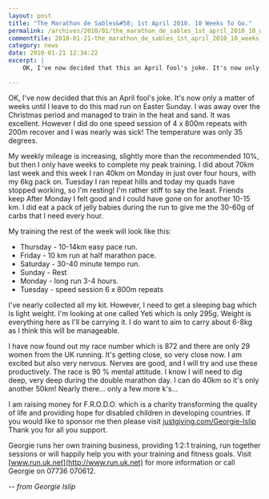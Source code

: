 ```yaml
---
layout: post
title: "The Marathon de Sables&#58; 1st April 2010. 10 Weeks To Go."
permalink: /archives/2010/01/the_marathon_de_sables_1st_april_2010_10_weeks_to.html
commentfile: 2010-01-21-the_marathon_de_sables_1st_april_2010_10_weeks_to
category: news
date: 2010-01-21 12:34:22
excerpt: |
    OK, I've now decided that this an April fool's joke. It's now only a matter of weeks until I leave to do this mad run on Easter Sunday. I was away over the Christmas period and managed to train in the heat and sand. It was excellent. However I did do one speed session of 4 x 800m repeats with 200m recover and I was nearly was sick! The temperature was only 35 degrees.

---
```


OK, I've now decided that this an April fool's joke. It's now only a matter of weeks until I leave to do this mad run on Easter Sunday. I was away over the Christmas period and managed to train in the heat and sand. It was excellent. However I did do one speed session of 4 x 800m repeats with 200m recover and I was nearly was sick! The temperature was only 35 degrees.

My weekly mileage is increasing, slightly more than the recommended 10%, but then I only have weeks to complete my peak training. I did about 70km last week and this week I ran 40km on Monday in just over four hours, with my 6kg pack on. Tuesday I ran repeat hills and today my quads have stopped working, so I'm resting! I'm rather stiff to say the least. Friends keep After Monday I felt good and I could have gone on for another 10-15 km. I did eat a pack of jelly babies during the run to give me the 30-60g of carbs that I need every hour.

My training the rest of the week will look like this:

-   Thursday - 10-14km easy pace run.
-   Friday - 10 km run at half marathon pace.
-   Saturday - 30-40 minute tempo run.
-   Sunday - Rest
-   Monday - long run 3-4 hours.
-   Tuesday - speed session 6 x 800m repeats

I've nearly collected all my kit. However, I need to get a sleeping bag which is light weight. I'm looking at one called Yeti which is only 295g. Weight is everything here as I'll be carrying it. I do want to aim to carry about 6-8kg as I think this will be manageable.

I have now found out my race number which is 872 and there are only 29 women from the UK running. It's getting close, so very close now. I am excited but also very nervous. Nerves are good, and I will try and use these productively. The race is 90 % mental attitude. I know I will need to dig deep, very deep during the double marathon day. I can do 40km so it's only another 50km! Nearly there... only a few more k's...

I am raising money for F.R.O.D.O. which is a charity transforming the quality of life and providing hope for disabled children in developing countries. If you would like to sponsor me then please visit [justgiving.com/Georgie-Islip](http://justgiving.com/Georgie-Islip) Thank you for all you support.

Georgie runs her own training business, providing 1:2:1 training, run together sessions or will happily help you with your training and fitness goals. Visit [www.run.uk.net](http://www.run.uk.net) for more information or call Georgie on 07736 070612.

<cite>-- from Georgie Islip</cite>
